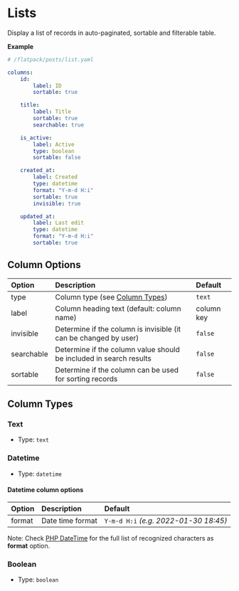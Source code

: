 # Lists

Display a list of records in auto-paginated, sortable and filterable table.

**Example**

```yaml
# /flatpack/posts/list.yaml

columns:
    id:
        label: ID
        sortable: true

    title:
        label: Title
        sortable: true
        searchable: true

    is_active:
        label: Active
        type: boolean
        sortable: false

    created_at:
        label: Created
        type: datetime
        format: "Y-m-d H:i"
        sortable: true
        invisible: true

    updated_at:
        label: Last edit
        type: datetime
        format: "Y-m-d H:i"
        sortable: true
```

## Column Options

| Option     | Description                                                        | Default    |
| :--------- | :----------------------------------------------------------------- | :--------- |
| type       | Column type (see [Column Types](#column-types))                    | `text`     |
| label      | Column heading text (default: column name)                         | column key |
| invisible  | Determine if the column is invisible (it can be changed by user)   | `false`    |
| searchable | Determine if the column value should be included in search results | `false`    |
| sortable   | Determine if the column can be used for sorting records            | `false`    |

## Column Types

### Text

-   Type: `text`

### Datetime

-   Type: `datetime`

#### Datetime column options

| Option | Description      | Default                               |
| :----- | :--------------- | :------------------------------------ |
| format | Date time format | `Y-m-d H:i` _(e.g. 2022-01-30 18:45)_ |

Note: Check [PHP DateTime](https://www.php.net/manual/en/datetime.format.php) for the full list of recognized characters as **format** option.

### Boolean

-   Type: `boolean`
